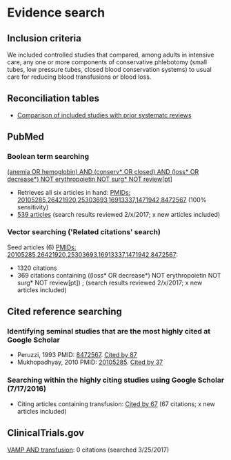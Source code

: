 # Evidence search
## Inclusion criteria
We included controlled studies that compared, among adults in intensive care, any one or more components of conservative phlebotomy (small tubes, low pressure tubes, closed blood conservation systems) to usual care for reducing blood transfusions or blood loss.

## Reconciliation tables
* [Comparison of included studies with prior systematc reviews](../../tree/master/reconciliation-tables/)

## PubMed
### Boolean term searching

[(anemia OR hemoglobin) AND (conserv\* OR closed) AND (loss\* OR decrease\*) NOT erythropoietin NOT surg\* NOT review[pt]](https://www.ncbi.nlm.nih.gov/pubmed?cmd=Search&term=%28anemia%20OR%20hemoglobin%29%20AND%20%28conserv%2A%20OR%20closed%29%20AND%20%28loss%2A%20OR%20decrease%2A%29%20NOT%20erythropoietin%20NOT%20surg%2A%20NOT%20review%5Bpt%5D)
* Retrieves all six articles in hand: [PMIDs: 20105285,26421920,25303693,16913337,1471942,8472567](https://www.ncbi.nlm.nih.gov/pubmed?cmd=Search&term=20105285%2026421920%2025303693%2016913337%2014719427%208472567) (100% sensitivity)
* [539 articles](https://www.ncbi.nlm.nih.gov/pubmed?cmd=Search&term=%28anemia%20OR%20hemoglobin%29%20AND%20%28conserv%2A%20OR%20closed%29%20AND%20%28loss%2A%20OR%20decrease%2A%29%20NOT%20erythropoietin%20NOT%20surg%2A%20NOT%20review%5Bpt%5D) (search results reviewed 2/x/2017; x new articles included)

### Vector searching ('Related citations' search)
Seed articles (6) [PMIDs: 20105285,26421920,25303693,16913337,1471942,8472567](https://www.ncbi.nlm.nih.gov/pubmed?cmd=Search&term=20105285%2026421920%2025303693%2016913337%2014719427%208472567): 
 * 1320 citations
 * 369 citations containing  ((loss\* OR decrease\*) NOT erythropoietin NOT surg\* NOT review[pt])  ; (search results reviewed 2/x/2017; x new articles included)

## Cited reference searching

### Identifying seminal studies that are the most highly cited at Google Scholar
 * Peruzzi, 1993 PMID: [8472567](https://pubmed.gov/8472567). [Cited by 87](https://scholar.google.com/scholar?cites=3225223193678390165&as_sdt=2005&sciodt=0,5&hl=en)
 * Mukhopadhyay, 2010 PMID: [20105285](https://pubmed.gov/20105285). [Cited by 37](https://scholar.google.com/scholar?cites=5973336856396140509&as_sdt=2005&sciodt=0,5&hl=en)

### Searching within the highly citing studies using Google Scholar (7/17/2016)
 * Citing articles containing transfusion: [Cited by 67](https://scholar.google.com/scholar?q=transfusion&btnG=&hl=en&as_sdt=2005&sciodt=0%2C5&cites=3225223193678390165&scipsc=1)  (67 citations; x new articles included)
 
 ## ClinicalTrials.gov
 [VAMP AND transfusion](https://clinicaltrials.gov/ct2/results?term=VAMP+AND+transfusion&Search=Search): 0 citations (searched 3/25/2017)
